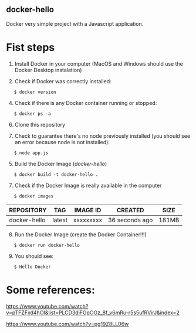 ## docker-hello
Docker very simple project with a Javascript application.

# Fist steps

1) Install Docker in your computer (MacOS and Windows should use the Docker Desktop instalation)

2) Check if Docker was correctly installed:
```
   $ docker version
```
4) Check if there is any Docker container running or stopped:
```
   $ docker ps -a
```
6) Clone this repository

7) Check to guarantee there's no node previously installed (you should see an error because node is not installed):
```
   $ node app.js
```
5) Build the Docker Image (_docker-hello_)
```
   $ docker build -t docker-hello .
```
7) Check if the Docker Image is really available in the computer
```
   $ docker images
```

| REPOSITORY  | TAG    | IMAGE ID  | CREATED        | SIZE  |
| ----------  | ------ | --------- | -------------- | ----- |
|docker-hello | latest | xxxxxxxxx | 36 seconds ago | 181MB |

8) Run the Docker Image (create the Docker Container!!!)
```
   $ docker run docker-hello
```
9) You should see:
```
   $ Hello Docker
```


# Some references:

https://www.youtube.com/watch?v=pTFZFxd4hOI&list=PLCD3diFGpOGz_8f_v6mRu-r5s5ufRVirJ&index=2

https://www.youtube.com/watch?v=pg19Z8LL06w











